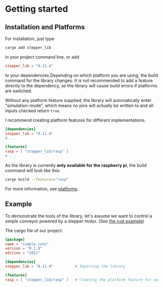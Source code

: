 # Getting started

## Installation and Platforms

For installation, just type

```sh
cargo add stepper_lib
```

in your project command line, or add

```toml
stepper_lib = "0.11.4"
```

to your dependencies.Depending on which platform you are using, the build command for the library changes. It is not recommended to add a feature directly to the dependency, as the library will cause build errors if platforms are switched. 

Without any platform feature supplied, the library will automatically enter "simulation-mode", which means no pins will actually be written to and all inputs checked return `true`.

I recommend creating platform features for different implementations.

```toml
[dependencies]
stepper_lib = "0.11.4"
# ...

[features]
rasp = [ "stepper_lib/rasp" ]
# ... 
```

As the library is currently **only available for the raspberry pi**, the build command will look like this: 

```sh
cargo build --features="rasp"
```

For more information, see [platforms](./platforms.md).

## Example

To demonstrate the tools of the library, let's assume we want to control a simple conveyor powered by a stepper motor. (See [the rust example](../examples/simple_conv/src/main.rs))

The cargo file of our project:
```toml
[package]
name = "simple_conv"
version = "0.1.0"
edition = "2021"

[dependencies]
stepper_lib = "0.11.4"          # Importing the library

[features]
rasp = [ "stepper_lib/rasp" ]   # Creating the platform feature for our raspberry pi
```

```